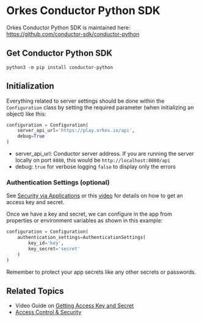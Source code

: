 
# Orkes Conductor Python SDK

Orkes Conductor Python SDK is maintained here: https://github.com/conductor-sdk/conductor-python

## Get Conductor Python SDK

```shell
python3 -m pip install conductor-python
```

## Initialization

Everything related to server settings should be done within the `Configuration` class by setting the required parameter (when initializing an object) like this:

```python
configuration = Configuration(
    server_api_url='https://play.orkes.io/api',
    debug=True
)
```

* server_api_url: Conductor server address. If you are running the server locally on port `8080`, this would be `http://localhost:8080/api`
* debug: `true` for verbose logging `false` to display only the errors

### Authentication Settings (optional)

See [Security via Applications](/content/access-control-and-security/applications#generating-access-keys) or this [video](/content/how-to-videos/access-key-and-secret) for details on how to get an access key and secret.

Once we have a key and secret, we can configure in the app from properties or environment variables as shown in this example:

```python
configuration = Configuration(
    authentication_settings=AuthenticationSettings(
        key_id='key',
        key_secret='secret'
    )
)
```

Remember to protect your app secrets like any other secrets or passwords.

## Related Topics

- Video Guide on [Getting Access Key and Secret](/content/how-to-videos/access-key-and-secret)
- [Access Control & Security](/content/category/access-control-and-security)

